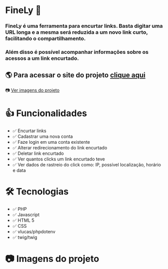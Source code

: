 # FineLy 🔗
### FineLy é uma ferramenta para encurtar links. Basta digitar uma URL longa e a mesma será reduzida a um novo link curto, facilitando o compartilhamento. 
### Além disso é possível acompanhar informações sobre os acessos a um link encurtado.

## 🌎 Para acessar o site do projeto [clique aqui](https://fine-ly.herokuapp.com)

📷 [Ver imagens do projeto](#imagens-do-projeto)

# 👍 Funcionalidades
* ✅ Encurtar links
* ✅ Cadastrar uma nova conta
* ✅ Faze login em uma conta existente
* ✅ Alterar redirecionamento do link encurtado
* ✅ Deletar link encurtado
* ✅ Ver quantos clicks um link encurtado teve
* ✅ Ver dados de rastreio do click como: IP, possível localização, horário e data 

# 🛠️ Tecnologias
* ✅ PHP
* ✅ Javascript
* ✅ HTML 5
* ✅ CSS
* ✅ vlucas/phpdotenv
* ✅ twig/twig 

# 📷 Imagens do projeto
